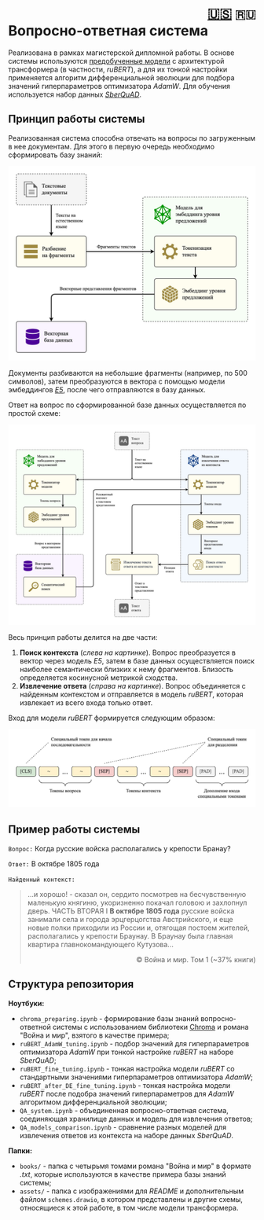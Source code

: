 <h1><div align="right">
<a href="README.md">🇺🇸</a>
<code>🇷🇺</code> 
</div>
Вопросно-ответная система
</h1>

Реализована в рамках магистерской дипломной работы. В основе системы используются [предобученные модели](https://arxiv.org/abs/2309.10931) с архитектурой трансформера (в частности, *ruBERT*), а для их тонкой настройки применяется алгоритм дифференциальной эволюции для подбора значений гиперпараметров оптимизатора *AdamW*. Для обучения используется набор данных [*SberQuAD*](https://huggingface.co/datasets/kuznetsoffandrey/sberquad).

## Принцип работы системы

Реализованная система способна отвечать на вопросы по загруженным в нее документам. Для этого в первую очередь необходимо сформировать базу знаний:

![](assets/RU_DB.jpg)

Документы разбиваются на небольшие фрагменты (например, по 500 символов), затем преобразуются в вектора с помощью модели эмбеддингов [*E5*](https://arxiv.org/abs/2402.05672), после чего отправляются в базу данных.

Ответ на вопрос по сформированной базе данных осуществляется по простой схеме:

![](assets/RU_concept.jpg)

Весь принцип работы делится на две части:
1. **Поиск контекста** (*слева на картинке*). Вопрос преобразуется в вектор через модель *E5*, затем в базе данных осуществляется поиск наиболее семантически близких к нему фрагментов. Близость определяется косинусной метрикой сходства.
2. **Извлечение ответа** (*справа на картинке*). Вопрос объединяется с найденным контекстом и отправляется в модель *ruBERT*, которая извлекает из всего входа только ответ.

Вход для модели *ruBERT* формируется следующим образом:

![](assets/RU_input.jpg)

## Пример работы системы

`Вопрос:` Когда русские войска располагались у крепости Бранау?

`Ответ:` В октябре 1805 года

`Найденный контекст:` 
> ...и хорошо! - сказал он, сердито посмотрев на бесчувственную маленькую княгиню, укоризненно покачал головою и захлопнул дверь.
ЧАСТЬ BTОРАЯ
I
**В октябре 1805 года** русские войска занимали села и города эрцгерцогства Австрийского, и еще новые полки приходили из России и, отягощая постоем жителей, располагались у крепости Браунау. В Браунау была главная квартира главнокомандующего Кутузова... <p align="right">© Война и мир. Том 1 (~37% книги)</p>

## Структура репозитория

**Ноутбуки:**
- `chroma_preparing.ipynb` - формирование базы знаний вопросно-ответной системы с использованием библиотеки [Chroma](https://www.trychroma.com/) и романа "Война и мир", взятого в качестве примера;
- `ruBERT_AdamW_tuning.ipynb` - подбор значений для гиперпараметров оптимизатора *AdamW* при тонкой настройке *ruBERT* на наборе *SberQuAD*;
- `ruBERT_fine_tuning.ipynb` - тонкая настройка модели *ruBERT* со стандартными значениями гиперпараметров оптимизатора *AdamW*;
- `ruBERT_after_DE_fine_tuning.ipynb` - тонкая настройка модели *ruBERT* после подобра значений гиперпараметров для *AdamW* алгоритмом дифференциальной эволюции;
- `QA_system.ipynb` - объединенная вопросно-ответная система, соединяющая хранилище данных и модель для извлечения ответов;
- `QA_models_comparison.ipynb` - сравнение разных моделей для извлечения ответов из контекста на наборе данных *SberQuAD*.

**Папки:**
- `books/` - папка с четырьмя томами романа "Война и мир" в формате *.txt*, которые используются в качестве примера базы знаний системы;
- `assets/` - папка с изображениями для *README* и дополнительным файлом `schemes.drawio`, в котором представлены и другие схемы, относящиеся к этой работе, в том числе модели трансформера.